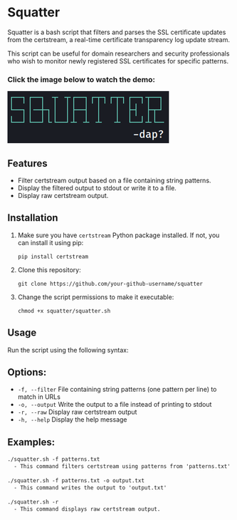 # Squatter

Squatter is a bash script that filters and parses the SSL certificate updates from the certstream, a real-time certificate transparency log update stream.

This script can be useful for domain researchers and security professionals who wish to monitor newly registered SSL certificates for specific patterns.

### Click the image below to watch the demo:

[![Watch the video](resources/squatter.png)](https://streamable.com/tvyi5t)


## Features

* Filter certstream output based on a file containing string patterns.
* Display the filtered output to stdout or write it to a file.
* Display raw certstream output.

## Installation

1. Make sure you have `certstream` Python package installed. If not, you can install it using pip:

    ```
    pip install certstream
    ```

2. Clone this repository:

    ```
    git clone https://github.com/your-github-username/squatter
    ```

3. Change the script permissions to make it executable:

    ```
    chmod +x squatter/squatter.sh
    ```

## Usage

Run the script using the following syntax:

## Options:

- `-f, --filter` File containing string patterns (one pattern per line) to match in URLs
- `-o, --output` Write the output to a file instead of printing to stdout
- `-r, --raw` Display raw certstream output
- `-h, --help` Display the help message

## Examples:
```
./squatter.sh -f patterns.txt
  - This command filters certstream using patterns from 'patterns.txt'

./squatter.sh -f patterns.txt -o output.txt
  - This command writes the output to 'output.txt'

./squatter.sh -r
  - This command displays raw certstream output.
```
